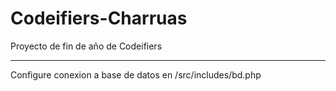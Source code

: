 # Codeifiers-Charruas

Proyecto de fin de año de Codeifiers

---

Configure conexion a base de datos en /src/includes/bd.php
